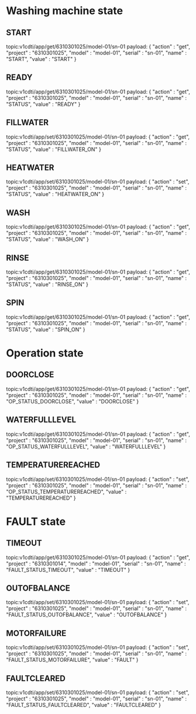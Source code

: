 # Washing machine state

## START
topic:v1cdti/app/get/6310301025/model-01/sn-01
payload: {
    "action"    :   "get",
    "project"   :   "6310301025",
    "model"     :   "model-01",
    "serial"    :   "sn-01",
    "name"      :   "START",
    "value"     :   "START"
}

## READY
topic:v1cdti/app/get/6310301025/model-01/sn-01
payload: {
    "action"    :   "get",
    "project"   :   "6310301025",
    "model"     :   "model-01",
    "serial"    :   "sn-01",
    "name"      :   "STATUS",
    "value"     :   "READY"
}


## FILLWATER
topic:v1cdti/app/set/6310301025/model-01/sn-01
payload: {
    "action"    :   "get",
    "project"   :   "6310301025",
    "model"     :   "model-01",
    "serial"    :   "sn-01",
    "name"      :   "STATUS",
    "value"     :   "FILLWATER_ON"
}

## HEATWATER
topic:v1cdti/app/set/6310301025/model-01/sn-01
payload: {
    "action"    :   "set",
    "project"   :   "6310301025",
    "model"     :   "model-01",
    "serial"    :   "sn-01",
    "name"      :   "STATUS",
    "value"     :   "HEATWATER_ON"
}

## WASH
topic:v1cdti/app/get/6310301025/model-01/sn-01
payload: {
    "action"    :   "get",
    "project"   :   "6310301025",
    "model"     :   "model-01",
    "serial"    :   "sn-01",
    "name"      :   "STATUS",
    "value"     :   "WASH_ON"
}

## RINSE
topic:v1cdti/app/get/6310301025/model-01/sn-01
payload: {
    "action"    :   "get",
    "project"   :   "6310301025",
    "model"     :   "model-01",
    "serial"    :   "sn-01",
    "name"      :   "STATUS",
    "value"     :   "RINSE_ON"
}

## SPIN
topic:v1cdti/app/get/6310301025/model-01/sn-01
payload: {
    "action"    :   "get",
    "project"   :   "6310301025",
    "model"     :   "model-01",
    "serial"    :   "sn-01",
    "name"      :   "STATUS",
    "value"     :   "SPIN_ON"
}

# Operation state

## DOORCLOSE
topic:v1cdti/app/get/6310301025/model-01/sn-01
payload: {
    "action"    :   "get",
    "project"   :   "6310301025",
    "model"     :   "model-01",
    "serial"    :   "sn-01",
    "name"      :   "OP_STATUS_DOORCLOSE",
    "value"     :   "DOORCLOSE"
}

## WATERFULLLEVEL
topic:v1cdti/app/get/6310301025/model-01/sn-01
payload: {
    "action"    :   "get",
    "project"   :   "6310301025",
    "model"     :   "model-01",
    "serial"    :   "sn-01",
    "name"      :   "OP_STATUS_WATERFULLLEVEL",
    "value"     :   "WATERFULLLEVEL"
}

## TEMPERATUREREACHED
topic:v1cdti/app/set/6310301025/model-01/sn-01
payload: {
    "action"    :   "set",
    "project"   :   "6310301025",
    "model"     :   "model-01",
    "serial"    :   "sn-01",
    "name"      :   "OP_STATUS_TEMPERATUREREACHED",
    "value"     :   "TEMPERATUREREACHED"
}


# FAULT state

## TIMEOUT
topic:v1cdti/app/get/6310301025/model-01/sn-01
payload: {
    "action"    :   "get",
    "project"   :   "6310301014",
    "model"     :   "model-01",
    "serial"    :   "sn-01",
    "name"      :   "FAULT_STATUS_TIMEOUT",
    "value"     :   "TIMEOUT"
}

## OUTOFBALANCE
topic:v1cdti/app/set/6310301025/model-01/sn-01
payload: {
    "action"    :   "set",
    "project"   :   "6310301025",
    "model"     :   "model-01",
    "serial"    :   "sn-01",
    "name"      :   "FAULT_STATUS_OUTOFBALANCE",
    "value"     :   "OUTOFBALANCE"
}

## MOTORFAILURE
topic:v1cdti/app/set/6310301025/model-01/sn-01
payload: {
    "action"    :   "set",
    "project"   :   "6310301025",
    "model"     :   "model-01",
    "serial"    :   "sn-01",
    "name"      :   "FAULT_STATUS_MOTORFAILURE",
    "value"     :   "FAULT"
}

## FAULTCLEARED
topic:v1cdti/app/set/6310301025/model-01/sn-01
payload: {
    "action"    :   "set",
    "project"   :   "6310301025",
    "model"     :   "model-01",
    "serial"    :   "sn-01",
    "name"      :   "FAULT_STATUS_FAULTCLEARED",
    "value"     :   "FAULTCLEARED"
}